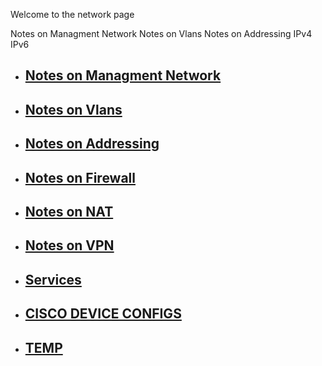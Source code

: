 Welcome to the network page

Notes on Managment Network
Notes on Vlans
Notes on Addressing
    IPv4
    IPv6
    
* ## [Notes on Managment Network](https://wiki.techpatix.com/networking/ManagmentNetwork.md)
* ## [Notes on Vlans](https://wiki.techpatix.com/networking/Vlans.md)
* ## [Notes on Addressing](https://wiki.techpatix.com/networking/Addressing.md)
* ## [Notes on Firewall](https://wiki.techpatix.com/networking/Firewall.md)
* ## [Notes on NAT](https://wiki.techpatix.com/networking/NAT.md)
* ## [Notes on VPN](https://wiki.techpatix.com/networking/VPN.md)
* ## [Services](https://wiki.techpatix.com/networking/Services.md)
* ## [CISCO DEVICE CONFIGS](https://wiki.techpatix.com/networking/CiscoDevConfigs.md)
* ## [TEMP](https://wiki.techpatix.com/networking/ManagmentNetwork.md)
